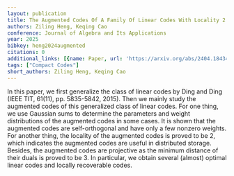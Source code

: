 ```yaml
---
layout: publication
title: The Augmented Codes Of A Family Of Linear Codes With Locality 2
authors: Ziling Heng, Keqing Cao
conference: Journal of Algebra and Its Applications
year: 2025
bibkey: heng2024augmented
citations: 0
additional_links: [{name: Paper, url: 'https://arxiv.org/abs/2404.18434'}]
tags: ["Compact Codes"]
short_authors: Ziling Heng, Keqing Cao
---
```

In this paper, we first generalize the class of linear codes by Ding and Ding
(IEEE TIT, 61(11), pp. 5835-5842, 2015). Then we mainly study the augmented
codes of this generalized class of linear codes. For one thing, we use Gaussian
sums to determine the parameters and weight distributions of the augmented
codes in some cases. It is shown that the augmented codes are self-orthogonal
and have only a few nonzero weights. For another thing, the locality of the
augmented codes is proved to be 2, which indicates the augmented codes are
useful in distributed storage. Besides, the augmented codes are projective as
the minimum distance of their duals is proved to be 3. In particular, we obtain
several (almost) optimal linear codes and locally recoverable codes.